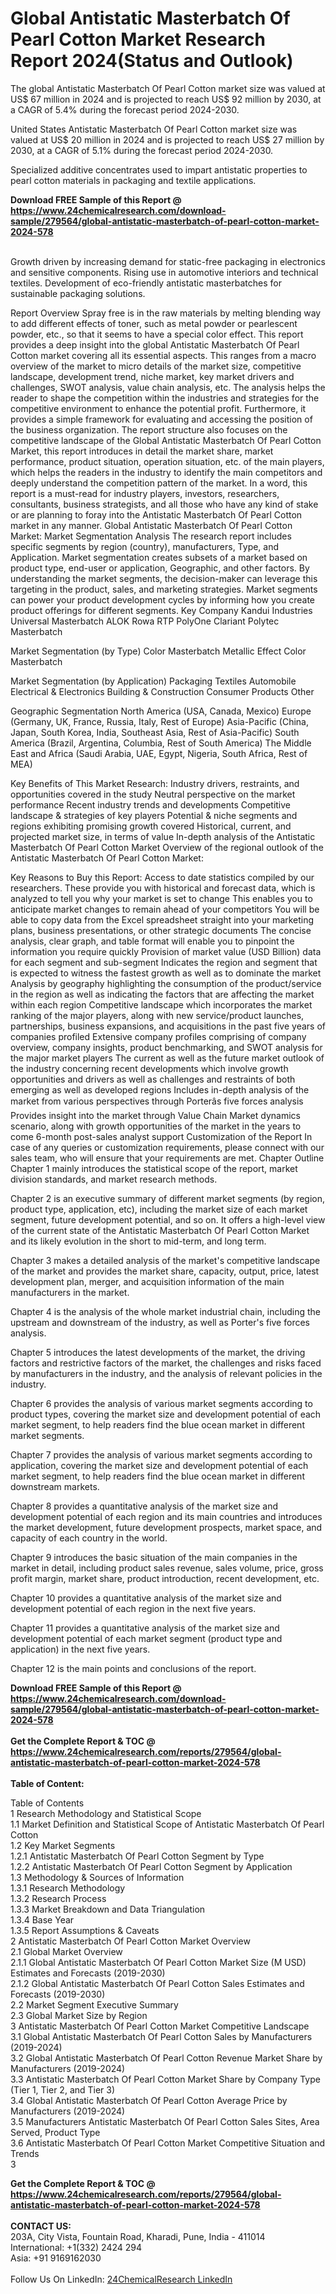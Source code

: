 <h1>Global Antistatic Masterbatch Of Pearl Cotton Market Research Report 2024(Status and Outlook)</h1><p>The global Antistatic Masterbatch Of Pearl Cotton market size was valued at US$ 67 million in 2024 and is projected to reach US$ 92 million by 2030, at a CAGR of 5.4% during the forecast period 2024-2030.</p><p>
United States Antistatic Masterbatch Of Pearl Cotton market size was valued at US$ 20 million in 2024 and is projected to reach US$ 27 million by 2030, at a CAGR of 5.1% during the forecast period 2024-2030.</p><p>
Specialized additive concentrates used to impart antistatic properties to pearl cotton materials in packaging and textile applications.</p><div><b>Download FREE Sample of this Report @ 
            <a href="https://www.24chemicalresearch.com/download-sample/279564/global-antistatic-masterbatch-of-pearl-cotton-market-2024-578">
            https://www.24chemicalresearch.com/download-sample/279564/global-antistatic-masterbatch-of-pearl-cotton-market-2024-578</a></b></div><br><p>
Growth driven by increasing demand for static-free packaging in electronics and sensitive components. Rising use in automotive interiors and technical textiles. Development of eco-friendly antistatic masterbatches for sustainable packaging solutions.</p><p>
Report Overview
 Spray free is in the raw materials by melting blending way to add different effects of toner, such as metal powder or pearlescent powder, etc., so that it seems to have a special color effect.
 This report provides a deep insight into the global Antistatic Masterbatch Of Pearl Cotton market covering all its essential aspects. This ranges from a macro overview of the market to micro details of the market size, competitive landscape, development trend, niche market, key market drivers and challenges, SWOT analysis, value chain analysis, etc.
 The analysis helps the reader to shape the competition within the industries and strategies for the competitive environment to enhance the potential profit. Furthermore, it provides a simple framework for evaluating and accessing the position of the business organization. The report structure also focuses on the competitive landscape of the Global Antistatic Masterbatch Of Pearl Cotton Market, this report introduces in detail the market share, market performance, product situation, operation situation, etc. of the main players, which helps the readers in the industry to identify the main competitors and deeply understand the competition pattern of the market.
 In a word, this report is a must-read for industry players, investors, researchers, consultants, business strategists, and all those who have any kind of stake or are planning to foray into the Antistatic Masterbatch Of Pearl Cotton market in any manner.
 Global Antistatic Masterbatch Of Pearl Cotton Market: Market Segmentation Analysis
 The research report includes specific segments by region (country), manufacturers, Type, and Application. Market segmentation creates subsets of a market based on product type, end-user or application, Geographic, and other factors. By understanding the market segments, the decision-maker can leverage this targeting in the product, sales, and marketing strategies. Market segments can power your product development cycles by informing how you create product offerings for different segments.
 Key Company
 Kandui Industries
 Universal Masterbatch
 ALOK
 Rowa
 RTP
 PolyOne
 Clariant
 Polytec Masterbatch</p><p>
 Market Segmentation (by Type)
 Color Masterbatch
 Metallic Effect Color Masterbatch</p><p>
 Market Segmentation (by Application)
 Packaging
 Textiles
 Automobile
 Electrical &amp; Electronics
 Building &amp; Construction
 Consumer Products
 Other</p><p>
 Geographic Segmentation
North America (USA, Canada, Mexico)
Europe (Germany, UK, France, Russia, Italy, Rest of Europe)
Asia-Pacific (China, Japan, South Korea, India, Southeast Asia, Rest of Asia-Pacific)
South America (Brazil, Argentina, Columbia, Rest of South America)
The Middle East and Africa (Saudi Arabia, UAE, Egypt, Nigeria, South Africa, Rest of MEA)</p><p>
 Key Benefits of This Market Research:
Industry drivers, restraints, and opportunities covered in the study
Neutral perspective on the market performance
Recent industry trends and developments
Competitive landscape &amp; strategies of key players
Potential &amp; niche segments and regions exhibiting promising growth covered
Historical, current, and projected market size, in terms of value
In-depth analysis of the Antistatic Masterbatch Of Pearl Cotton Market
Overview of the regional outlook of the Antistatic Masterbatch Of Pearl Cotton Market:</p><p>
 Key Reasons to Buy this Report:
Access to date statistics compiled by our researchers. These provide you with historical and forecast data, which is analyzed to tell you why your market is set to change
This enables you to anticipate market changes to remain ahead of your competitors
You will be able to copy data from the Excel spreadsheet straight into your marketing plans, business presentations, or other strategic documents
The concise analysis, clear graph, and table format will enable you to pinpoint the information you require quickly
Provision of market value (USD Billion) data for each segment and sub-segment
Indicates the region and segment that is expected to witness the fastest growth as well as to dominate the market
Analysis by geography highlighting the consumption of the product/service in the region as well as indicating the factors that are affecting the market within each region
Competitive landscape which incorporates the market ranking of the major players, along with new service/product launches, partnerships, business expansions, and acquisitions in the past five years of companies profiled
Extensive company profiles comprising of company overview, company insights, product benchmarking, and SWOT analysis for the major market players
The current as well as the future market outlook of the industry concerning recent developments which involve growth opportunities and drivers as well as challenges and restraints of both emerging as well as developed regions
Includes in-depth analysis of the market from various perspectives through Porterâs five forces analysis
Provides insight into the market through Value Chain
Market dynamics scenario, along with growth opportunities of the market in the years to come
6-month post-sales analyst support
 Customization of the Report
 In case of any queries or customization requirements, please connect with our sales team, who will ensure that your requirements are met.
 Chapter Outline
 Chapter 1 mainly introduces the statistical scope of the report, market division standards, and market research methods.</p><p>
 Chapter 2 is an executive summary of different market segments (by region, product type, application, etc), including the market size of each market segment, future development potential, and so on. It offers a high-level view of the current state of the Antistatic Masterbatch Of Pearl Cotton Market and its likely evolution in the short to mid-term, and long term.</p><p>
 Chapter 3 makes a detailed analysis of the market's competitive landscape of the market and provides the market share, capacity, output, price, latest development plan, merger, and acquisition information of the main manufacturers in the market.</p><p>
 Chapter 4 is the analysis of the whole market industrial chain, including the upstream and downstream of the industry, as well as Porter's five forces analysis.</p><p>
 Chapter 5 introduces the latest developments of the market, the driving factors and restrictive factors of the market, the challenges and risks faced by manufacturers in the industry, and the analysis of relevant policies in the industry.</p><p>
 Chapter 6 provides the analysis of various market segments according to product types, covering the market size and development potential of each market segment, to help readers find the blue ocean market in different market segments.</p><p>
 Chapter 7 provides the analysis of various market segments according to application, covering the market size and development potential of each market segment, to help readers find the blue ocean market in different downstream markets.</p><p>
 Chapter 8 provides a quantitative analysis of the market size and development potential of each region and its main countries and introduces the market development, future development prospects, market space, and capacity of each country in the world.</p><p>
 Chapter 9 introduces the basic situation of the main companies in the market in detail, including product sales revenue, sales volume, price, gross profit margin, market share, product introduction, recent development, etc.</p><p>
 Chapter 10 provides a quantitative analysis of the market size and development potential of each region in the next five years.</p><p>
 Chapter 11 provides a quantitative analysis of the market size and development potential of each market segment (product type and application) in the next five years.</p><p>
 Chapter 12 is the main points and conclusions of the report.</p><div><b>Download FREE Sample of this Report @ 
            <a href="https://www.24chemicalresearch.com/download-sample/279564/global-antistatic-masterbatch-of-pearl-cotton-market-2024-578">
            https://www.24chemicalresearch.com/download-sample/279564/global-antistatic-masterbatch-of-pearl-cotton-market-2024-578</a></b></div><br><div><b>Get the Complete Report & TOC @ 
            <a href="https://www.24chemicalresearch.com/reports/279564/global-antistatic-masterbatch-of-pearl-cotton-market-2024-578">
            https://www.24chemicalresearch.com/reports/279564/global-antistatic-masterbatch-of-pearl-cotton-market-2024-578</a></b></div><br>
            <b>Table of Content:</b><p>Table of Contents<br />
 1 Research Methodology and Statistical Scope<br />
 1.1 Market Definition and Statistical Scope of Antistatic Masterbatch Of Pearl Cotton<br />
 1.2 Key Market Segments<br />
 1.2.1 Antistatic Masterbatch Of Pearl Cotton Segment by Type<br />
 1.2.2 Antistatic Masterbatch Of Pearl Cotton Segment by Application<br />
 1.3 Methodology & Sources of Information<br />
 1.3.1 Research Methodology<br />
 1.3.2 Research Process<br />
 1.3.3 Market Breakdown and Data Triangulation<br />
 1.3.4 Base Year<br />
 1.3.5 Report Assumptions & Caveats<br />
 2 Antistatic Masterbatch Of Pearl Cotton Market Overview<br />
 2.1 Global Market Overview<br />
 2.1.1 Global Antistatic Masterbatch Of Pearl Cotton Market Size (M USD) Estimates and Forecasts (2019-2030)<br />
 2.1.2 Global Antistatic Masterbatch Of Pearl Cotton Sales Estimates and Forecasts (2019-2030)<br />
 2.2 Market Segment Executive Summary<br />
 2.3 Global Market Size by Region<br />
 3 Antistatic Masterbatch Of Pearl Cotton Market Competitive Landscape<br />
 3.1 Global Antistatic Masterbatch Of Pearl Cotton Sales by Manufacturers (2019-2024)<br />
 3.2 Global Antistatic Masterbatch Of Pearl Cotton Revenue Market Share by Manufacturers (2019-2024)<br />
 3.3 Antistatic Masterbatch Of Pearl Cotton Market Share by Company Type (Tier 1, Tier 2, and Tier 3)<br />
 3.4 Global Antistatic Masterbatch Of Pearl Cotton Average Price by Manufacturers (2019-2024)<br />
 3.5 Manufacturers Antistatic Masterbatch Of Pearl Cotton Sales Sites, Area Served, Product Type<br />
 3.6 Antistatic Masterbatch Of Pearl Cotton Market Competitive Situation and Trends<br />
 3</p><div><b>Get the Complete Report & TOC @ 
            <a href="https://www.24chemicalresearch.com/reports/279564/global-antistatic-masterbatch-of-pearl-cotton-market-2024-578">
            https://www.24chemicalresearch.com/reports/279564/global-antistatic-masterbatch-of-pearl-cotton-market-2024-578</a></b></div><br><b>CONTACT US:</b><br>
            203A, City Vista, Fountain Road, Kharadi, Pune, India - 411014<br>
            International: +1(332) 2424 294<br>
            Asia: +91 9169162030 <br><br>
            Follow Us On LinkedIn: <a href="https://www.linkedin.com/company/24chemicalresearch/">24ChemicalResearch LinkedIn</a>